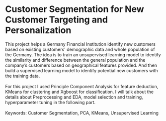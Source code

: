 # Customer Segmentation for New Customer Targeting and Personalization
This project helps a Germany Financial Institution identify new customers based on existing customers' demographic data and whole population of the Germany. The idea is to train an unsupervised learning model to identify the similarity and difference between the general population and the company’s customers based on geographical features provided. And then build a supervised learning model to identify potential new customers with the training data. <br>
<br>
For this project I used Principle Component Analysis for feature deduction, KMeans for clustering and Xgboost for classification. I will talk about the details about Preprocessing and EDA, model selection and training, hyperparameter tuning in the following part.<br>
<br>
Keywords: Customer Segmentation, PCA, KMeans, Unsupervised Learning
